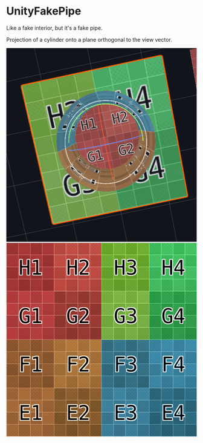 # UnityFakePipe

Like a fake interior, but it's a fake pipe.

Projection of a cylinder onto a plane orthogonal to the view vector.

<img src="result.gif" alt="result" width="512" height="512">
<img src="UV4ColorGrid.png" alt="ColorGrid" width="512" height="512">
